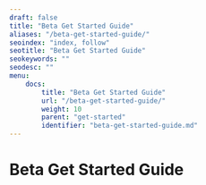 ```yaml
---
draft: false
title: "Beta Get Started Guide"
aliases: "/beta-get-started-guide/"
seoindex: "index, follow"
seotitle: "Beta Get Started Guide"
seokeywords: ""
seodesc: ""
menu:
    docs:
        title: "Beta Get Started Guide"
        url: "/beta-get-started-guide/"
        weight: 10
        parent: "get-started"
        identifier: "beta-get-started-guide.md"
---
```

# Beta Get Started Guide
